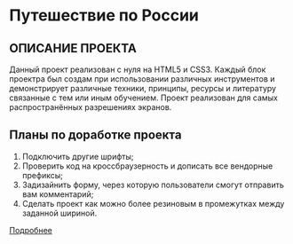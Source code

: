 # Путешествие по России

## ОПИСАНИЕ ПРОЕКТА
Данный проект реализован с нуля на HTML5 и CSS3. Каждый блок проектра
был создам при использовании различных инструментов и демонстрирует
различные техники, принципы, ресурсы и литературу связанные с тем
или иным обучением. Проект реализован для самых распространённых разрешениях экранов.


## Планы по доработке проекта
1. Подключить другие шрифты;
2. Проверить код на кроссбраузерность и дописать все вендорные префиксы;
3. Задизайнить форму, через которую пользователи смогут отправить вам комментарий;
4. Сделать проект как можно более резиновым в промежутках между заданной шириной.

[Подробнее](https://gri25.github.io/russian-travel/Index.html)
